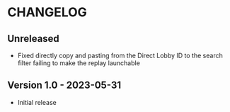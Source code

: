 # CHANGELOG

## Unreleased

- Fixed directly copy and pasting from the Direct Lobby ID to the search filter failing to make the replay launchable

## Version 1.0 - 2023-05-31

- Initial release
